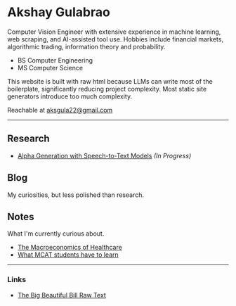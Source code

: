 # Akshay Gulabrao

Computer Vision Engineer with extensive experience in machine learning, web scraping, and AI-assisted tool use. Hobbies include financial markets, algorithmic trading, information theory and probability.

- BS Computer Engineering  
- MS Computer Science  

This website is built with raw html because LLMs can write most of the boilerplate, significantly reducing project complexity. Most static site generators introduce too much complexity.

Reachable at [aksgula22@gmail.com](mailto:aksgula22@gmail.com)

---

## Research
- [Alpha Generation with Speech-to-Text Models](./sts.html) *(In Progress)*

## Blog
My curiosities, but less polished than research.

## Notes
What I'm currently curious about.

- [The Macroeconomics of Healthcare](./healthcare.html)  
- [What MCAT students have to learn](./o2.html)

---

### Links
- [The Big Beautiful Bill Raw Text](https://www.congress.gov/119/bills/hr1/BILLS-119hr1enr.xml)